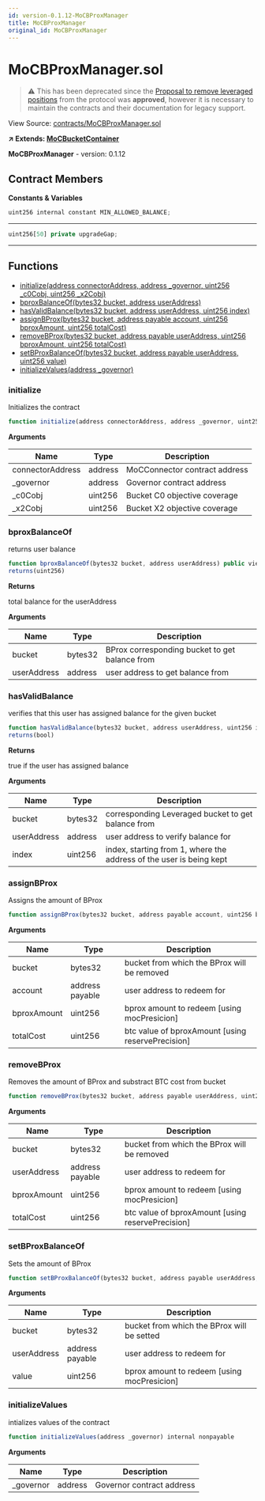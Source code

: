 ```yaml
---
id: version-0.1.12-MoCBProxManager
title: MoCBProxManager
original_id: MoCBProxManager
---
```


# MoCBProxManager.sol

> ⚠ This has been deprecated since the [Proposal to remove leveraged positions](https://forum.moneyonchain.com/t/removal-of-leveraged-positions/298) from the protocol was **approved**, however it is necessary to maintain the contracts and their documentation for legacy support.

View Source: [contracts/MoCBProxManager.sol](../../contracts/MoCBProxManager.sol)

**↗ Extends: [MoCBucketContainer](MoCBucketContainer.md)**

**MoCBProxManager** - version: 0.1.12

## Contract Members
**Constants & Variables**

```js
uint256 internal constant MIN_ALLOWED_BALANCE;
```
---

```js
uint256[50] private upgradeGap;
```
---

## Functions

- [initialize(address connectorAddress, address _governor, uint256 _c0Cobj, uint256 _x2Cobj)](#initialize)
- [bproxBalanceOf(bytes32 bucket, address userAddress)](#bproxbalanceof)
- [hasValidBalance(bytes32 bucket, address userAddress, uint256 index)](#hasvalidbalance)
- [assignBProx(bytes32 bucket, address payable account, uint256 bproxAmount, uint256 totalCost)](#assignbprox)
- [removeBProx(bytes32 bucket, address payable userAddress, uint256 bproxAmount, uint256 totalCost)](#removebprox)
- [setBProxBalanceOf(bytes32 bucket, address payable userAddress, uint256 value)](#setbproxbalanceof)
- [initializeValues(address _governor)](#initializevalues)

### initialize

Initializes the contract

```js
function initialize(address connectorAddress, address _governor, uint256 _c0Cobj, uint256 _x2Cobj) public nonpayable initializer 
```

**Arguments**

| Name        | Type           | Description  |
| ------------- |------------- | -----|
| connectorAddress | address | MoCConnector contract address | 
| _governor | address | Governor contract address | 
| _c0Cobj | uint256 | Bucket C0 objective coverage | 
| _x2Cobj | uint256 | Bucket X2 objective coverage | 

### bproxBalanceOf

returns user balance

```js
function bproxBalanceOf(bytes32 bucket, address userAddress) public view
returns(uint256)
```

**Returns**

total balance for the userAddress

**Arguments**

| Name        | Type           | Description  |
| ------------- |------------- | -----|
| bucket | bytes32 | BProx corresponding bucket to get balance from | 
| userAddress | address | user address to get balance from | 

### hasValidBalance

verifies that this user has assigned balance for the given bucket

```js
function hasValidBalance(bytes32 bucket, address userAddress, uint256 index) public view
returns(bool)
```

**Returns**

true if the user has assigned balance

**Arguments**

| Name        | Type           | Description  |
| ------------- |------------- | -----|
| bucket | bytes32 | corresponding Leveraged bucket to get balance from | 
| userAddress | address | user address to verify balance for | 
| index | uint256 | index, starting from 1, where the address of the user is being kept | 

### assignBProx

Assigns the amount of BProx

```js
function assignBProx(bytes32 bucket, address payable account, uint256 bproxAmount, uint256 totalCost) public nonpayable onlyWhitelisted 
```

**Arguments**

| Name        | Type           | Description  |
| ------------- |------------- | -----|
| bucket | bytes32 | bucket from which the BProx will be removed | 
| account | address payable | user address to redeem for | 
| bproxAmount | uint256 | bprox amount to redeem [using mocPresicion] | 
| totalCost | uint256 | btc value of bproxAmount [using reservePrecision] | 

### removeBProx

Removes the amount of BProx and substract BTC cost from bucket

```js
function removeBProx(bytes32 bucket, address payable userAddress, uint256 bproxAmount, uint256 totalCost) public nonpayable onlyWhitelisted 
```

**Arguments**

| Name        | Type           | Description  |
| ------------- |------------- | -----|
| bucket | bytes32 | bucket from which the BProx will be removed | 
| userAddress | address payable | user address to redeem for | 
| bproxAmount | uint256 | bprox amount to redeem [using mocPresicion] | 
| totalCost | uint256 | btc value of bproxAmount [using reservePrecision] | 

### setBProxBalanceOf

Sets the amount of BProx

```js
function setBProxBalanceOf(bytes32 bucket, address payable userAddress, uint256 value) public nonpayable onlyWhitelisted 
```

**Arguments**

| Name        | Type           | Description  |
| ------------- |------------- | -----|
| bucket | bytes32 | bucket from which the BProx will be setted | 
| userAddress | address payable | user address to redeem for | 
| value | uint256 | bprox amount to redeem [using mocPresicion] | 

### initializeValues

intializes values of the contract

```js
function initializeValues(address _governor) internal nonpayable
```

**Arguments**

| Name        | Type           | Description  |
| ------------- |------------- | -----|
| _governor | address | Governor contract address | 

